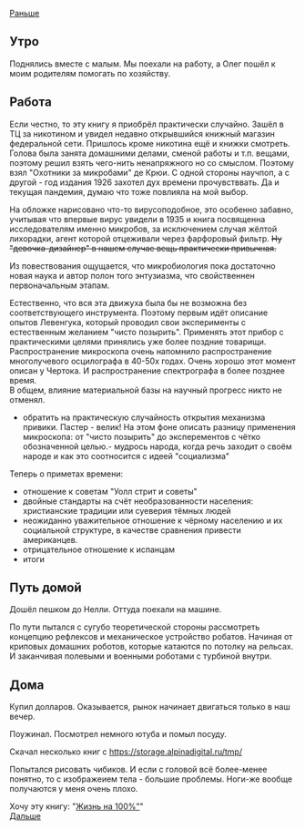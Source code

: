 [Раньше](2020.06.07.md)  
## Утро
Поднялись вместе с малым. Мы поехали на работу, а Олег пошёл к моим родителям помогать по хозяйству.
## Работа
Если честно, то эту книгу я приобрёл практически случайно. Зашёл в ТЦ за никотином и увидел недавно открывшийся книжный магазин федеральной сети. Пришлось кроме никотина ещё и книжки смотреть.  
Голова была занята домашними делами, сменой работы и т.п. вещами, поэтому решил взять чего-нить ненапряжного но со смыслом. Поэтому взял "Охотники за микробами" де Крюи. С одной стороны научпоп, а с другой - год издания 1926 захотел дух времени прочувстввать. Да и текущая пандемия, думаю что тоже повлияла на мой выбор.
 
На обложке нарисовано что-то вирусоподобное, это особенно забавно, учитывая что впервые вирус увидели в 1935 и книга посвященна исследователям именно микробов, за исключением случая жёлтой лихорадки, агент которой отцеживали через фарфоровый фильтр. ~~Ну "девочка-дизайнер" в нашем случае вещь практически привычная.~~
 
Из повествования ощущается, что микробиология пока достаточно новая наука и автор полон того энтузиазма, что свойственнен первоначальным этапам.

Естественно, что вся эта движуха была бы не возможна без соответствующего инструмента. Поэтому первым идёт описание опытов Левенгука, который проводил свои эксперименты с естественным желанием "чисто позырить". Применять этот прибор с практическими целями принялись уже более поздние товарищи.  
Распространение микроскопа очень напомнило распространение многолучевого осцилографа в 40-50х годах. Очень хорошо этот момент описан у Чертока. И распространение спектрографа в более позднее время.  
В общем, влияние материальной базы на научный прогресс никто не отменял.

 - обратить на практическую случайность открытия механизма привики. Пастер - велик! На этом фоне описать разницу применения микроскопа: от "чисто позырить" до эксперементов с чётко обозначенной целью.- мудрось народа, когда речь заходит о своём народе и как это соотносится с идеей "социализма"

Теперь о приметах времени:
 - отношение к советам "Уолл стрит и советы"
 - двойные стандарты на счёт необразованности населения: христианские традиции или суеверия тёмных людей
 - неожиданно уважительное отношение к чёрному населению и их социальной структуре, в качестве сравнения привести американцев.
 - отрицательное отношение к испанцам
 - итоги
## Путь домой
Дошёл пешком до Нелли. Оттуда поехали на машине.

По пути пытался с сугубо теоретической стороны рассмотреть концепцию рефлексов и механическое устройство робатов. Начиная от криповых домашних роботов, которые катаются по потолку на рельсах. И заканчивая полевыми и военными роботами с турбиной внутри.
## Дома
Купил долларов. Оказывается, рынок начинает двигаться только в наш вечер.

Поужинал. Посмотрел немного ютуба и помыл посуду.

Скачал несколько книг с https://storage.alpinadigital.ru/tmp/

Попытался рисовать чибиков. И если с головой всё более-менее понятно, то с изображеием тела - большие проблемы. Ноги-же вообще получаются у меня очень плохо.

Хочу эту книгу: "[Жизнь на 100%"](https://www.alpinabook.ru/catalog/book-588562/)"  
[Дальше](2020.06.09.md)
